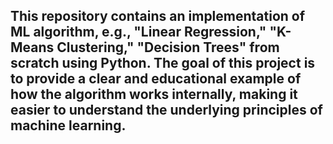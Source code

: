 ## This repository contains an implementation of ML algorithm, e.g., "Linear Regression," "K-Means Clustering," "Decision Trees" from scratch using Python. The goal of this project is to provide a clear and educational example of how the algorithm works internally, making it easier to understand the underlying principles of machine learning.